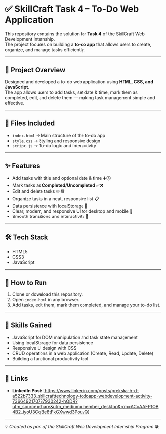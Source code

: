 # ✅ SkillCraft Task 4 – To-Do Web Application

This repository contains the solution for **Task 4** of the SkillCraft Web Development Internship.  
The project focuses on building a **to-do app** that allows users to create, organize, and manage tasks efficiently.  

---

## 📖 Project Overview
Designed and developed a to-do web application using **HTML, CSS, and JavaScript**.  
The app allows users to add tasks, set date & time, mark them as completed, edit, and delete them — making task management simple and effective.  

---

## 📂 Files Included
- `index.html` → Main structure of the to-do app  
- `style.css` → Styling and responsive design  
- `script.js` → To-do logic and interactivity  

---

## ✨ Features
- Add tasks with title and optional date & time ➕🕒  
- Mark tasks as **Completed/Uncompleted** ✅❌  
- Edit and delete tasks ✏️🗑️  
- Organize tasks in a neat, responsive list 📋  
- Data persistence with localStorage 💾  
- Clear, modern, and responsive UI for desktop and mobile 📱  
- Smooth transitions and interactivity 🚀  

---

## 🛠️ Tech Stack
- HTML5  
- CSS3  
- JavaScript  

---

## 🚀 How to Run
1. Clone or download this repository.  
2. Open `index.html` in any browser.  
3. Add tasks, edit them, mark them completed, and manage your to-do list.  

---

## 📘 Skills Gained
- JavaScript for DOM manipulation and task state management  
- Using localStorage for data persistence  
- Responsive UI design with CSS  
- CRUD operations in a web application (Create, Read, Update, Delete)  
- Building a functional productivity tool  

---

## 🔗 Links
- **LinkedIn Post:** [https://www.linkedin.com/posts/preksha-h-d-a522b7333_skillcrafttechnology-todoapp-webdevelopment-activity-7366492170737930242-hQDR?utm_source=share&utm_medium=member_desktop&rcm=ACoAAFPfOB4B2_iyoU3CqjBe8tFkGXwwd3PouvQ]  

---

💡 *Created as part of the SkillCraft Web Development Internship Program* 🛠️  

